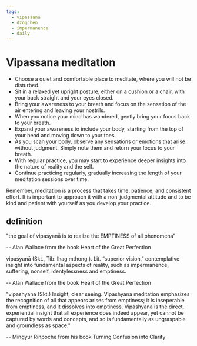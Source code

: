 ```yaml
---
tags:
  - vipassana 
  - dzogchen 
  - impermanence 
  - daily 
---
```

# Vipassana meditation

- Choose a quiet and comfortable place to meditate, where you will not be disturbed.
- Sit in a relaxed yet upright posture, either on a cushion or a chair, with your back straight and your eyes closed.
- Bring your awareness to your breath and focus on the sensation of the air entering and leaving your nostrils.
- When you notice your mind has wandered, gently bring your focus back to your breath.
- Expand your awareness to include your body, starting from the top of your head and moving down to your toes.
- As you scan your body, observe any sensations or emotions that arise without judgment. Simply note them and return your focus to your breath.
- With regular practice, you may start to experience deeper insights into the nature of reality and the self.
- Continue practicing regularly, gradually increasing the length of your meditation sessions over time.

Remember, meditation is a process that takes time, patience, and consistent effort. It is important to approach it with a non-judgmental attitude and to be kind and patient with yourself as you develop your practice.

## definition

"the goal of vipaśyanā is to realize the EMPTINESS of all phenomena"

-- Alan Wallace from the book Heart of the Great Perfection

vipaśyanā (Skt., Tib. lhag mthong ). Lit. “superior vision,” contemplative insight into fundamental aspects of reality, such as impermanence, suffering, nonself, identylessness and emptiness.

-- Alan Wallace from the book Heart of the Great Perfection

"vipashyana (Skt.) Insight, clear seeing. Vipashyana meditation emphasizes the recognition of all that appears arises from emptiness; it is inseperable from emptiness, and it dissolves into emptiness. Vipashyana is the direct, experiential insight that all experience does indeed appear, yet cannot be captured by words and concepts, and so is fundamentally as ungraspable and groundless as space."

-- Mingyur Rinpoche from his book Turning Confusion into Clarity
